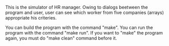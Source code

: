 

This is the simulator of HR manager. Owing to dialogs beetween the program and user, user can see which worker from five companies (arrays) appropriate his criteries.

You can build the program with the command "make". You can run the program with the command "make run". If you want to "make" the program again, you must do "make clean" command before it.

